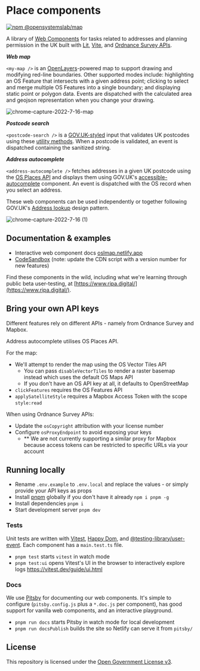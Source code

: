 # Place components

[![npm @opensystemslab/map](https://img.shields.io/npm/v/@opensystemslab/map?style=flat-square)](http://npm.im/@opensystemslab/map)

A library of [Web Components](https://developer.mozilla.org/en-US/docs/Web/Web_Components) for tasks related to addresses and planning permission in the UK built with [Lit](https://lit.dev/), [Vite](https://vitejs.dev/), and [Ordnance Survey APIs](https://developer.ordnancesurvey.co.uk/).

***Web map***

`<my-map />` is an [OpenLayers](https://openlayers.org/)-powered map to support drawing and modifying red-line boundaries. Other supported modes include: highlighting an OS Feature that intersects with a given address point; clicking to select and merge multiple OS Features into a single boundary; and displaying static point or polygon data. Events are dispatched with the calculated area and geojson representation when you change your drawing.

![chrome-capture-2022-7-16-map](https://user-images.githubusercontent.com/5132349/184860750-bf7514db-7cab-4f9c-aa32-791099ecd6cc.gif)

***Postcode search***

`<postcode-search />` is a [GOV.UK-styled](https://frontend.design-system.service.gov.uk/) input that validates UK postcodes using these [utility methods](https://www.npmjs.com/package/postcode). When a postcode is validated, an event is dispatched containing the sanitized string.

***Address autocomplete***

`<address-autocomplete />` fetches addresses in a given UK postcode using the [OS Places API](https://developer.ordnancesurvey.co.uk/os-places-api) and displays them using GOV.UK's [accessible-autocomplete](https://github.com/alphagov/accessible-autocomplete) component. An event is dispatched with the OS record when you select an address.

These web components can be used independently or together following GOV.UK's [Address lookup](https://design-system.service.gov.uk/patterns/addresses/) design pattern.

![chrome-capture-2022-7-16 (1)](https://user-images.githubusercontent.com/5132349/184858819-133bc7fa-7f48-4a2a-a416-b612febcce58.gif)

## Documentation & examples

- Interactive web component docs [oslmap.netlify.app](https://oslmap.netlify.app)
- [CodeSandbox](https://codesandbox.io/s/confident-benz-rr0s9?file=/index.html) (note: update the CDN script with a version number for new features)

Find these components in the wild, including what we're learning through public beta user-testing, at [https://www.ripa.digital/](https://www.ripa.digital/).

## Bring your own API keys

Different features rely on different APIs - namely from Ordnance Survey and Mapbox. 

Address autocomplete utilises OS Places API.

For the map:
- We'll attempt to render the map using the OS Vector Tiles API
  - You can pass `disableVectorTiles` to render a raster basemap instead which uses the default OS Maps API
  - If you don't have an OS API key at all, it defaults to OpenStreetMap
- `clickFeatures` requires the OS Features API
- `applySatelliteStyle` requires a Mapbox Access Token with the scope `style:read`

When using Ordnance Survey APIs:
- Update the `osCopyright` attribution with your license number
- Configure `osProxyEndpoint` to avoid exposing your keys
  - ** We are not currently supporting a similar proxy for Mapbox because access tokens can be restricted to specific URLs via your account

## Running locally

- Rename `.env.example` to `.env.local` and replace the values - or simply provide your API keys as props
- Install [pnpm](https://pnpm.io) globally if you don't have it already `npm i pnpm -g`
- Install dependencies `pnpm i`
- Start development server `pnpm dev`

### Tests

Unit tests are written with [Vitest](https://vitest.dev/), [Happy Dom](https://www.npmjs.com/package/happy-dom), and [@testing-library/user-event](https://testing-library.com/docs/user-event/intro/). Each component has a `main.test.ts` file.

- `pnpm test` starts `vitest` in watch mode
- `pnpm test:ui` opens Vitest's UI in the browser to interactively explore logs https://vitest.dev/guide/ui.html

### Docs

We use [Pitsby](https://pitsby.com/) for documenting our web components. It's simple to configure (`pitsby.config.js` plus a `*.doc.js` per component), has good support for vanilla web components, and an interactive playground.

- `pnpm run docs` starts Pitsby in watch mode for local development
- `pnpm run docsPublish` builds the site so Netlify can serve it from `pitsby/`

## License

This repository is licensed under the [Open Government License v3](http://www.nationalarchives.gov.uk/doc/open-government-licence/version/3/).

